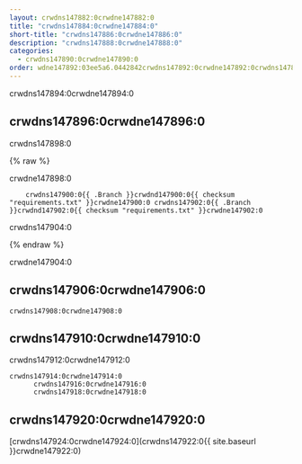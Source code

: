 ```yaml
---
layout: crwdns147882:0crwdne147882:0
title: "crwdns147884:0crwdne147884:0"
short-title: "crwdns147886:0crwdne147886:0"
description: "crwdns147888:0crwdne147888:0"
categories:
  - crwdns147890:0crwdne147890:0
order: wdne147892:03ee5a6.0442842crwdns147892:0crwdne147892:0crwdns147892:0crwdne147892:0
---
```

crwdns147894:0crwdne147894:0

## crwdns147896:0crwdne147896:0

crwdns147898:0     

{% raw %}

crwdne147898:0

        crwdns147900:0{{ .Branch }}crwdnd147900:0{{ checksum "requirements.txt" }}crwdne147900:0 crwdns147902:0{{ .Branch }}crwdnd147902:0{{ checksum "requirements.txt" }}crwdne147902:0
    

crwdns147904:0            

{% endraw %}

crwdne147904:0

## crwdns147906:0crwdne147906:0

    crwdns147908:0crwdne147908:0
    

## crwdns147910:0crwdne147910:0

crwdns147912:0crwdne147912:0

    crwdns147914:0crwdne147914:0
          crwdns147916:0crwdne147916:0
          crwdns147918:0crwdne147918:0
    

## crwdns147920:0crwdne147920:0

[crwdns147924:0crwdne147924:0](crwdns147922:0{{ site.baseurl }}crwdne147922:0)